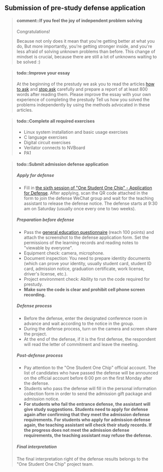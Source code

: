 <!-- ## 提交预学习答辩申请 -->
## Submission of pre-study defense application

<!-- > #### comment::如果你感受到了独立解决问题的快乐
> 恭喜你!
>
> 因为这不仅意味着你的能力得到了肉眼可见的提升,
> 更重要的是你的内心也在变强, 和之前相比没那么害怕解决未知问题了.
> 这种心态的转变是至关重要的, 因为接下来还有无数的未知困难等着你去解决 :) -->
> #### comment::If you feel the joy of independent problem solving
> Congratulations!
>
> Because not only does it mean that you're getting better at what you do,
> But more importantly, you're getting stronger inside, and you're less afraid of solving unknown problems than before.
> This change of mindset is crucial, because there are still a lot of unknowns waiting to be solved :)

<!-- > #### todo::补充读后感
> 我们在预学习的一开始请你仔细阅读[提问的智慧][how to ask]和[别像弱智一样提问][stop ask]这两篇文章,
> 并编写了不少于800字的读后感.
> 请你结合自己完成预学习的经历, 进一步补充完善这篇读后感,
> 谈谈自己是如何通过这两篇文章中提倡的方法独立解决问题的.

[how to ask]: https://github.com/ryanhanwu/How-To-Ask-Questions-The-Smart-Way/blob/master/README-zh_CN.md
[stop ask]: https://github.com/tangx/Stop-Ask-Questions-The-Stupid-Ways/blob/master/README.md -->
> #### todo::Improve your essay
> At the beginning of the prestudy we ask you to read the articles [how to ask](https://github.com/ryanhanwu/How-To-Ask-Questions-The-Smart-Way/blob/master/README-zh_CN.md) and [stop ask](https://github.com/tangx/Stop-Ask-Questions-The-Stupid-Ways/blob/master/README.md) carefully and prepare a report of at least 800 words after reading them.
> Please improve the essay with your own experience of completing the prestudy
> Tell us how you solved the problems independently by using the methods advocated in these articles.

<!-- > #### todo::完成所有必做题
> * Linux系统安装和基本使用习题
> * C语言习题
> * 数字电路习题
> * verilator接入NVBoard
> * PA1 -->

> #### todo::Complete all required exercises
> * Linux system installation and basic usage exercises
> * C language exercises
> * Digital circuit exercises
> * Verilator connects to NVBoard
> * PA1

<!-- > #### todo::提交入学答辩申请
> ##### 申请答辩
> * 填写 [第六期“一生一芯”--申请答辩](https://docs.qq.com/sheet/DT0ZPSGZNZk1FWVFS?tab=BB08J2&u=7e80683417974ca19ee2fd0fed634f56)进行申请后，扫描表内所附二维码加入答辩微信群等待助教发布答辩通知。答辩开始时间为周六上午九点半（通常一到两周一次）。
> ##### 答辩前准备
> * [通识问卷](https://www.wenjuan.pub/s/UZBZJv6ci37/#)通过（达到100分）并将截图附于答辩申请表中；将学习记录及读后感权限设为“所有人可查看”。
> * 设备检查：摄像头、麦克风。
> * 证件检查：需要准备身份证明证件（能证明本人身份，一般为学生卡、学生证、录取通知书、毕业证书、工牌、驾驶证等）。
> * 项目环境检查：能够运行预学习所需的代码。
> * **确保代码清晰，禁止手机录屏。**
> ##### 答辩流程
> 1. 答辩前，根据群内通知提前进入指定会议室等候；
> 2. 答辩过程中，打开摄像头，并对项目进行屏幕共享；
> 3. 答辩结束，若为首次答辩，答辩人念承诺书后离开会议。
> ##### 答辩后流程
> * 关注“一生一芯”公众号，答辩通过名单将于答辩后第一个周一下午六点前于该公众号公布。
> * 通过答辩的同学填写个人信息收集表以便寄送入学大礼包以及入学通知书。
> * **入学答辩未通过的同学，助教会给出学习建议，同学需在确认自己到达入学答辩要求后再次申请答辩。再次申请入学答辩的同学，助教会检查学习记录，若进度不满足入学答辩要求，助教可拒绝答辩。**
> ##### 最终解释权
> * 答辩结果的最终解释权归“一生一芯”项目组所有。 -->

> #### todo::Submit admission defense application
> ##### Apply for defense
> * Fill in [the sixth session of "One Student One Chip" - Application for Defense](https://docs.qq.com/sheet/DT0ZPSGZNZk1FWVFS?tab=BB08J2&u=7e80683417974ca19ee2fd0fed634f56). After applying, scan the QR code attached in the form to join the defense WeChat group and wait for the teaching assistant to release the defense notice. The defense starts at 9:30 am on Saturday (usually once every one to two weeks).
> ##### Preparation before defense
> * Pass the [general education questionnaire](https://www.wenjuan.pub/s/UZBZJv6ci37/#) (reach 100 points) and attach the screenshot to the defense application form. Set the permissions of the learning records and reading notes to "viewable by everyone".
> * Equipment check: camera, microphone.
> * Document inspection: You need to prepare identity documents (which can prove your identity, usually student card, student ID card, admission notice, graduation certificate, work license, driver's license, etc.).
> * Project environment check: Ability to run the code required for prestudy.
> * **Make sure the code is clear and prohibit cell phone screen recording.**
> ##### Defense process
> * Before the defense, enter the designated conference room in advance and wait according to the notice in the group.
> * During the defense process, turn on the camera and screen share the project.
> * At the end of the defense, if it is the first defense, the respondent will read the letter of commitment and leave the meeting.
> ##### Post-defense process
> * Pay attention to the "One Student One Chip" official account. The list of candidates who have passed the defense will be announced on the official account before 6:00 pm on the first Monday after the defense.
> * Students who pass the defense will fill in the personal information collection form in order to send the admission gift package and admission notice.
> * **For students who fail the entrance defense, the assistant will give study suggestions. Students need to apply for defense again after confirming that they meet the admission defense requirements. For students who apply for admission defense again, the teaching assistant will check their study records. If the progress does not meet the admission defense requirements, the teaching assistant may refuse the defense.**
> ##### Final interpretation
> The final interpretation right of the defense results belongs to the "One Student One Chip" project team.